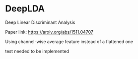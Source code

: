 # DeepLDA
Deep Linear Discriminant Analysis

Paper link: https://arxiv.org/abs/1511.04707

Using channel-wise average feature instead of a flattened one

test needed to be implemented
